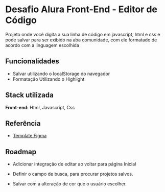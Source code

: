 
# Desafio Alura Front-End - Editor de Código

Projeto onde você digita a sua linha de código em javascript, html e css e pode salvar para ser exibido na aba comunidade, com ele formatado de acordo com a linguagem escolhida


## Funcionalidades

- Salvar utilizando o localStorage do navegador
- Formatação Utilizando o Highlight


## Stack utilizada

**Front-end:** Html, Javascript, Css

## Referência

 - [Template Figma](https://www.figma.com/file/Ve4hpTfmMa7yAFneoGtGKD/Alura-Challenge---Edi%C3%A7%C3%A3o-Front-end?node-id=207%3A729&viewport=86%2C-1148%2C0.3736729025840759)

## Roadmap

- Adicionar integração de editar ao voltar para página Inicial

- Definir o campo de busca, para procurar projetos salvos.

- Salvar com a alteração de cor que o usuário escolher.


